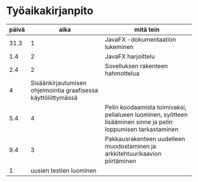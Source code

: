 # Työaikakirjanpito

päivä | aika | mitä tein
----- | ---- | ---------
31.3 | 1 | JavaFX -dokumentaation lukeminen
1.4 | 2 | JavaFX harjoittelu
2.4 | 2 | Sovelluksen rakenteen hahmottelua
 | 4 | Sisäänkirjautumisen ohjelmointia graafisessa käyttöliittymässä
5.4 | 4 | Pelin koodaamista toimivaksi, pelialueen luominen, syötteen lisääminen sinne ja pelin loppumisen tarkastaminen
9.4 | 3 | Pakkausrakenteen uudelleen muodostaminen ja arkkitehtuurikaavion piirtäminen
 | 1 | uusien testien luominen

